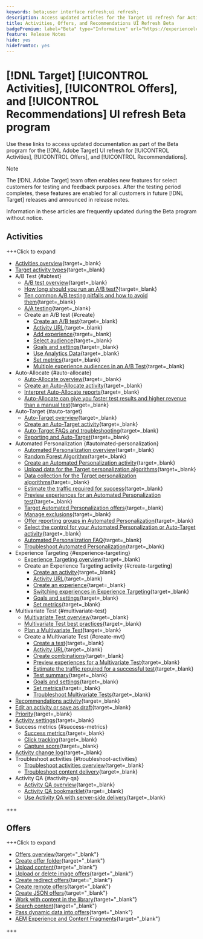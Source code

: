 ```yaml
---
keywords: beta;user interface refresh;ui refresh;
description: Access updated articles for the Target UI refresh for Activities, Offers, and Recommendations
title: Activities, Offers, and Recommendations UI Refresh Beta
badgePremium: label="Beta" type="Informative" url="https://experienceleague.adobe.com/docs/target/using/introduction/intro.html?lang=en#beta newtab=true" tooltip="Learn about the [!DNL Target] Beta program."
feature: Release Notes
hide: yes
hidefromtoc: yes
---
```

# [!DNL Target] [!UICONTROL Activities], [!UICONTROL Offers], and [!UICONTROL Recommendations] UI refresh Beta program

Use these links to access updated documentation as part of the Beta program for the [!DNL Adobe Target] UI refresh for [!UICONTROL Activities], [!UICONTROL Offers], and [!UICONTROL Recommendations].

>[!NOTE]
>
>The [!DNL Adobe Target] team often enables new features for select customers for testing and feedback purposes. After the testing period completes, these features are enabled for all customers in future [!DNL Target] releases and announced in release notes.
>
>Information in these articles are frequently updated during the Beta program without notice.

## Activities

+++Click to expand

+ [Activities overview](c-activities/activities.md){target=_blank}
+ [Target activity types](c-activities/target-activities-guide.md){target=_blank}
+ A/B Test {#abtest}
   + [A/B test overview](c-activities/t-test-ab/test-ab.md){target=_blank}
   + [How long should you run an A/B test?](c-activities/t-test-ab/sample-size-determination.md){target=_blank}
   + [Ten common A/B testing pitfalls and how to avoid them](c-activities/t-test-ab/common-ab-testing-pitfalls.md){target=_blank}
   + [A/A testing](/help/main/c-activities/t-test-ab/aa-testing.md){target=_blank}
   + Create an A/B test {#create}
      + [Create an A/B test](c-activities/t-test-ab/t-test-create-ab/test-create-ab.md){target=_blank}
      + [Activity URL](c-activities/t-test-ab/t-test-create-ab/ab-activity-url.md){target=_blank}
      + [Add experience](c-activities/t-test-ab/t-test-create-ab/ab-add-experience.md){target=_blank}
      + [Select audience](c-activities/t-test-ab/t-test-create-ab/ab-audience.md){target=_blank}
      + [Goals and settings](c-activities/t-test-ab/t-test-create-ab/ab-goals-and-settings.md){target=_blank}
      + [Use Analytics Data](c-activities/t-test-ab/t-test-create-ab/create-a4t.md){target=_blank}
      + [Set metrics](c-activities/t-test-ab/t-test-create-ab/ab-set-metrics.md){target=_blank}
      + [Multiple experience audiences in an A/B Test](c-activities/t-test-ab/t-test-create-ab/target-experience-to-multiple-audiences.md){target=_blank}
+ Auto-Allocate {#auto-allocate}
   + [Auto-Allocate overview](c-activities/automated-traffic-allocation/automated-traffic-allocation.md){target=_blank}
   + [Create an Auto-Allocate activity](/help/main/c-activities/automated-traffic-allocation/create-auto-allocate-activity.md){target=_blank}
   + [Interpret Auto-Allocate reports](c-activities/automated-traffic-allocation/determine-winner.md){target=_blank}
   + [Auto-Allocate can give you faster test results and higher revenue than a manual test](/help/main/c-activities/automated-traffic-allocation/faster-results-higher-revenue.md){target=_blank}
+ Auto-Target {#auto-target}
   + [Auto-Target overview](/help/main/c-activities/auto-target/auto-target-to-optimize.md){target=_blank}
   + [Create an Auto-Target activity](/help/main/c-activities/auto-target/create-auto-target.md){target=_blank}
   + [Auto-Target FAQs and troubleshooting](/help/main/c-activities/auto-target/auto-target-troubleshooting-faqs.md){target=_blank}
   + [Reporting and Auto-Target](/help/main/c-activities/auto-target/reporting-and-auto-target.md){target=_blank}
+ Automated Personalization {#automated-personalization}
   + [Automated Personalization overview](c-activities/t-automated-personalization/automated-personalization.md){target=_blank}
   + [Random Forest Algorithm](c-activities/t-automated-personalization/algo-random-forest.md){target=_blank}
   + [Create an Automated Personalization activity](c-activities/t-automated-personalization/create-ap-activity.md){target=_blank}
   + [Upload data for the Target personalization algorithms](c-activities/t-automated-personalization/uploading-data-for-the-target-personalization-algorithms.md){target=_blank}
   + [Data collection for the Target personalization algorithms](c-activities/t-automated-personalization/ap-data.md){target=_blank}
   + [Estimate the traffic required for success](c-activities/t-automated-personalization/ap-traffic-estimator.md){target=_blank}
   + [Preview experiences for an Automated Personalization test](c-activities/t-automated-personalization/ap-preview-experiences.md){target=_blank}
   + [Target Automated Personalization offers](c-activities/t-automated-personalization/ap-target-offers.md){target=_blank}
   + [Manage exclusions](c-activities/t-automated-personalization/managing-exclusions.md){target=_blank}
   + [Offer reporting groups in Automated Personalization](/help/main/c-activities/t-automated-personalization/offer-reporting-groups-in-automated-personalization.md){target=_blank}
   + [Select the control for your Automated Personalization or Auto-Target activity](c-activities/t-automated-personalization/experience-as-control.md){target=_blank}
   + [Automated Personalization FAQ](c-activities/t-automated-personalization/automated-personalization-faq.md){target=_blank}
   + [Troubleshoot Automated Personalization](c-activities/t-automated-personalization/ap-trouble.md){target=_blank}
+ Experience Targeting {#experience-targeting}
   + [Experience Targeting overview](c-activities/t-experience-target/experience-target.md){target=_blank}
   + Create an Experience Targeting activity {#create-targeting}
      + [Create an activity](c-activities/t-experience-target/t-xt-create/xt-create.md){target=_blank}
      + [Activity URL](c-activities/t-experience-target/t-xt-create/xt-activity-url.md){target=_blank}
      + [Create an experience](c-activities/t-experience-target/t-xt-create/xt-add-experience.md){target=_blank}
      + [Switching experiences in Experience Targeting](c-activities/t-experience-target/t-xt-create/xt-switching-experiences.md){target=_blank}
      + [Goals and settings](c-activities/t-experience-target/t-xt-create/xt-goals-and-settings.md){target=_blank}
      + [Set metrics](c-activities/t-experience-target/t-xt-create/xt-set-metrics.md){target=_blank}
+ Multivariate Test {#multivariate-test}
   + [Multivariate Test overview](c-activities/c-multivariate-testing/multivariate-testing.md){target=_blank}
   + [Multivariate Test best practices](c-activities/c-multivariate-testing/best-practices.md){target=_blank}
   + [Plan a Multivariate Test](c-activities/c-multivariate-testing/plan-mvt.md){target=_blank}
   + Create a Multivariate Test {#create-mvt}
      + [Create a test](c-activities/c-multivariate-testing/t-create-multivariate-test/create-multivariate-test.md){target=_blank}
      + [Activity URL](c-activities/c-multivariate-testing/t-create-multivariate-test/url.md){target=_blank}
      + [Create combinations](c-activities/c-multivariate-testing/t-create-multivariate-test/add-offers.md){target=_blank}
      + [Preview experiences for a Multivariate Test](c-activities/c-multivariate-testing/t-create-multivariate-test/preview-experiences.md){target=_blank}
      + [Estimate the traffic required for a successful test](c-activities/c-multivariate-testing/t-create-multivariate-test/traffic-estimator.md){target=_blank}
      + [Test summary](c-activities/c-multivariate-testing/t-create-multivariate-test/test-summary.md){target=_blank}
      + [Goals and settings](c-activities/c-multivariate-testing/t-create-multivariate-test/goals-and-settings.md){target=_blank}
      + [Set metrics](c-activities/c-multivariate-testing/t-create-multivariate-test/mvt-set-metrics.md){target=_blank}
      + [Troubleshoot Multivariate Tests](c-activities/c-multivariate-testing/t-create-multivariate-test/troubleshooting.md){target=_blank}
+ [Recommendations activity](c-activities/recommendations-activity.md){target=_blank}
+ [Edit an activity or save as draft](c-activities/edit-activity.md){target=_blank}
+ [Priority](c-activities/priority.md){target=_blank}
+ [Activity settings](c-activities/activity-settings.md){target=_blank}
+ Success metrics {#success-metrics}
   + [Success metrics](c-activities/r-success-metrics/success-metrics.md){target=_blank}
   + [Click tracking](c-activities/r-success-metrics/click-tracking.md){target=_blank}
   + [Capture score](c-activities/r-success-metrics/capture-score.md){target=_blank}
+ [Activity change log](c-activities/change-log.md){target=_blank}
+ Troubleshoot activities {#troubleshoot-activities}
   + [Troubleshoot activities overview](c-activities/c-troubleshooting-activities/troubleshooting-activities.md){target=_blank}
   + [Troubleshoot content delivery](c-activities/c-troubleshooting-activities/content-trouble.md){target=_blank}
+ Activity QA {#activity-qa}
   + [Activity QA overview](c-activities/c-activity-qa/activity-qa.md){target=_blank}
   + [Activity QA bookmarklet](c-activities/c-activity-qa/activity-qa-bookmark.md){target=_blank}
   + [Use Activity QA with server-side delivery](c-activities/c-activity-qa/use-qa-mode-with-server-side-delivery.md){target=_blank}

+++

## Offers

+++Click to expand

+ [Offers overview](/help/main/c-experiences/c-manage-content/manage-content-beta.md){target="_blank"}
+ [Create offer folder](/help/main/c-experiences/c-manage-content/create-content-folder-beta.md){target="_blank"}
+ [Upload content](/help/main/c-experiences/c-manage-content/assets-upload-beta.md){target="_blank"}
+ [Upload or delete image offers](/help/main/c-experiences/c-manage-content/assets-upload-beta.md){target="_blank"}
+ [Create redirect offers](/help/main/c-experiences/c-manage-content/offer-redirect-beta.md){target="_blank"}
+ [Create remote offers](/help/main/c-experiences/c-manage-content/about-remote-offers-beta.md){target="_blank"}
+ [Create JSON offers](/help/main/c-experiences/c-manage-content/create-json-offer-beta.md){target="_blank"}
+ [Work with content in the library](/help/main/c-experiences/c-manage-content/assets-working-beta.md){target="_blank"}
+ [Search content](/help/main/c-experiences/c-manage-content/filter-and-search-content.md){target="_blank"}
+ [Pass dynamic data into offers](/help/main/c-experiences/c-manage-content/passing-profile-attributes-to-the-html-offer.md){target="_blank"}
+ [AEM Experience and Content Fragments](/help/main/c-experiences/c-manage-content/aem-experience-fragments.md){target="_blank"}

+++


